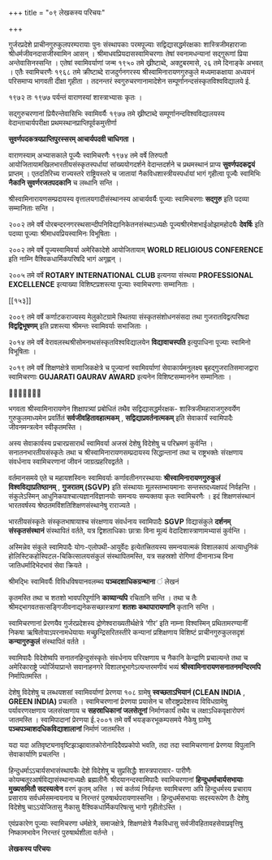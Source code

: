 +++
title = "०९ लेखकस्य परिचयः"

+++

गुर्जरप्रदेशे प्राचीनगुरुकुलपरम्परायाः पुनः संस्थापकाः परमपूज्याः सद्विद्यासद्धर्मरक्षकाः शास्त्रिजीमहाराजाः श्रीधर्मजीवनदासजीस्वामिन आसन् । श्रीमाधवप्रियदासस्वामिचरणाः तेषां स्वनामधन्यानां सद्गुरूणां प्रिया अन्तेवासिनस्सन्ति । एतेषां स्वामिवर्याणां जन्म १९५० तमे ख्रीष्टाब्दे, अक्टुबरमासे, २६ तमे दिनाङ्के अभवत् । एतैः स्वामिचरणैः १९६८ तमे क्रीष्टाब्दे राजदुर्गनगरस्य श्रीस्वामिनारायणगुरुकुले मध्यमाकक्षाया अध्ययनं परिसमाप्य भागवती दीक्षा गृहीता । तदनन्तरं स्वगुरुचरणानामादेशेन सम्पूर्णानन्दसंस्कृतविश्वविद्यालये ई.

१९७२ तः १९७७ पर्यन्तं वाराणस्यां शास्त्राभ्यासः कृतः ।

सद्गुरुचरणानां प्रियैरन्तेवासिभिः स्वामिवर्यैः १९७७ तमे ख्रीष्टाब्दे सम्पूर्णानन्दविश्वविद्यालयस्य वेदान्ताचार्यपरीक्षा प्रथमस्थानप्राप्तिपूर्वकमुत्तीर्णा

**सुवर्णपदकत्रयप्राप्तिपुरस्सरम् आचार्यपदवी चाधिगता ।** 

वाराणस्याम् अभ्यासकाले पूज्यैः स्वामिचरणैः १९७४ तमे वर्षे तिरुपतौ आयोजितायामखिलभारतीयसंस्कृतस्पर्धायां सांख्ययोगदर्शने वेदान्तदर्शने च प्रथमस्थानं प्राप्य **सुवर्णपदकद्वयं** प्राप्तम् । एतदतिरिच्य राज्यस्तरे राष्ट्रियस्तरे च जातायां नैकविधशास्त्रीयस्पर्धायां भागं गृहीत्वा पूज्यैः स्वामिभिः **नैकानि सुवर्णरजतपदकानि** च  लब्धानि सन्ति ।

श्रीस्वामिनारायणसम्प्रदायस्य वृत्तालयगादीसंस्थानस्य आचार्यवर्यैः पूज्याः स्वामिचरणाः **सद्गुरु** इति पदव्या सम्मानिताः सन्ति ।

२००२ तमे वर्षे पोरबन्दरनगरस्थसान्दीपनिविद्यानिकेतनसंस्थाऽध्यक्षैः पूज्यश्रीरमेशभाईओझामहोदयैः **देवर्षिः** इति पदव्या पूज्याः श्रीमाधवप्रियस्वामिनः विभूषिताः ।

२००२ तमे वर्षे पूज्यस्वामिवर्या अमेरिकादेशे आयोजितायाम् **WORLD RELIGIOUS CONFERENCE** इति नाम्नि वैश्विकधार्मिकपरिषदि भागं अगृह्णन् ।

२००५ तमे वर्षे **ROTARY INTERNATIONAL CLUB** इत्यनया संस्थया **PROFESSIONAL EXCELLENCE** इत्याख्या विशिष्टप्रशस्त्या पूज्याः स्वामिचरणाः सम्मानिताः ।

[[१५३]]

२००९ तमे वर्षे कर्णाटकराज्यस्य मेलुकोटग्रामे स्थितया संस्कृतसंशोधनसंसदा तथा गुजरातविद्वत्परिषदा **विद्वद्विभूषणम्** इति प्रशस्त्या श्रीमन्तः स्वामिवर्याः सभाजिताः ।

२०१४ तमे वर्षे वेरावलस्थश्रीसोमनाथसंस्कृतविश्वविद्यालयेन **विद्यावाचस्पति** इत्युपाधिना पूज्याः स्वामिनो विभूषिताः ।

२०१९ तमे वर्षे शिक्षणक्षेत्रे सामाजिकक्षेत्रे च पूज्यानां स्वामिवर्याणां सेवाकार्यमनुलक्ष्य बृहद्गुजरातिसमाजद्वारा स्वामिचरणाः **GUJARATI GAURAV AWARD** इत्यनेन विशिष्टसम्माननेन सम्मानिताः ।



भगवता श्रीस्वामिनारायणेन शिक्षापत्र्यां प्रबोधितं तथैव सद्विद्यासद्धर्मरक्षक- शास्त्रिजीमहाराजगुरुवर्येण गुरुकुलमाध्यमेन प्रवर्तितं **सर्वजीवहितावहात्मकम्** ,  **सद्विद्याप्रवर्तनात्मकम्** इति सेवाकार्यं स्वामिपादैः जीवनमन्त्रत्वेन स्वीकृतमस्ति ।

अस्य सेवाकार्यस्य प्रचारप्रसारार्थं स्वामिवर्या अजस्रं देशेषु विदेशेषु च परिभ्रमणं कुर्वन्ति । सनातनभारतीयसंस्कृतेः तथा च श्रीस्वामिनारायणसम्प्रदायस्य सिद्धान्तानां तथा च राष्ट्रभक्तेः संरक्षणाय संवर्धनाय स्वामिचरणानां जीवनं जाग्रत्प्रहरिवद्वर्तते ।

वर्तमानसमये एते च महायशस्विनः स्वामिवर्याः कर्णावतीनगरस्थायाः **श्रीस्वामिनारायणगुरुकुलं विश्वविद्याप्रतिष्ठानम्** ,  **गुजरातम् (SGVP)** इति संस्थायाः मूलस्तम्भायमानाः सन्तस्तदध्यक्षपदं निर्वहन्ति । संकुलेऽस्मिन् आधुनिकपाश्चात्यज्ञानविज्ञानयोः समन्वयः सम्यक्तया कृतः स्वामिचरणैः । इदं शिक्षणसंस्थानं भारतवर्षस्य श्रेष्ठतमविंशतिशिक्षणसंस्थानेषु राराज्यते ।

भारतीयसंस्कृतेः संस्कृतभाषायाश्च संरक्षणाय संवर्धनाय स्वामिपादैः **SGVP** विद्यासंकुले **दर्शनम् संस्कृतसंस्थानं** संस्थापितं वर्तते, यत्र द्विशताधिकाः छात्राः विना मूल्यं वेदादिशास्त्राणामभ्यासं कुर्वन्ति ।

अस्मिन्नेव संकुले स्वामिपादैः योगः-एलोपथी-आयुर्वेदः इत्येतत्त्रितयस्य समन्वयात्मकं विशालकायं अत्याधुनिकं होलिस्टिकहोस्पिटल-चिकित्सालयसंकुलं संस्थापितमस्ति, यत्र सहस्रशो रोगिणां दीनानाञ्च विना जातिधर्मादिभेदभावं सेवा क्रियते ।

श्रीमद्भिः स्वामिवर्यैः विविधविषयानवलम्ब्य **पञ्चदशाधिकग्रन्थाना** ं  लेखनं

कृतमस्ति तथा च शतशो भावपरिपूर्णानि **काव्यान्यपि** रचितानि सन्ति । तथा च तैः श्रीमद्भागवतसत्सङ्गिजीवनाद्यनेकसच्छास्त्राणां **शतशः कथापारायणानि** कृतानि सन्ति ।

स्वामिचरणानां प्रेरणयैव गुर्जरप्रदेशस्य द्रोणेश्वराख्यतीर्थक्षेत्रे ‘गीर’ इति नाम्ना विश्वस्मिन् प्रथितामरण्यानीं निकषा ऋषितोयाऽपरनामधेयायाः मच्छ्रुन्द्रिसरितस्तीरे कन्यानां प्रशिक्षणाय विशिष्टं प्राचीनगुरुकुलसदृशं **कन्यागुरुकुलं** संस्थापितं वर्तते ।

स्वामिपादैः विदेशेष्वपि सनातनहिन्दुसंस्कृतेः संवर्धनाय परिरक्षणाय च नैकानि केन्द्राणि प्रचाल्यन्ते तथा च अमेरिकाराष्ट्रे ज्योर्जियाप्रान्ते सवानाहनगरे विशालभूभागेऽत्यन्तरमणीयं भव्यं **श्रीस्वामिनारायणसनातनमन्दिरमपि** निर्मापितमस्ति ।

देशेषु विदेशेषु च लब्धयशसां स्वामिवर्याणां प्रेरणया १०८ ग्रामेषु **स्वच्छताऽभियानं (CLEAN INDIA** ,  **GREEN INDIA)** प्रचलति । स्वामिचरणानां प्रेरणया प्रयासेन च सौराष्ट्रप्रदेशस्य विविधग्रामेषु पर्यावरणरक्षणाय जलसंरक्षणाय च **सहस्राधिकानां जलसेतूनां** निर्माणकार्यं तथैव च लक्षाऽधिकवृक्षारोपणं जातमस्ति । स्वामिपादानां प्रेरणया ई.२००१ तमे वर्षे भयङ्करभूकम्पसमये नैकेषु ग्रामेषु **पञ्चपञ्चाशदधिकविद्याशालानां** निर्माणं जातमस्ति ।

यदा यदा अतिवृष्ट्यनावृष्टिझञ्झावातकोरोनादिदैवप्रकोपो भवति, तदा तदा स्वामिचरणानां प्रेरणया विपुलानि सेवाकार्याणि प्रचलन्ति ।

हिन्दुधर्माऽऽचार्यसभासंस्थापकैः देशे विदेशेषु च सुप्रसिद्धैः शास्त्रपारावार- पारीणैः कोयम्बतूरआर्षविद्यासंस्थानाध्यक्षैः ब्रह्मलीनैः श्रीदयानन्दस्वामिपादैः स्वामिचरणानां **हिन्दुधर्माचार्यसभायाः मुख्यसमितौ सदस्यत्वेन** वरणं कृतम् अस्ति । स्वं कर्तव्यं निर्वहन्तः स्वामिचरणा अपि हिन्दुधर्मस्य प्रचाराय प्रसाराय सर्वधर्मसमन्वयनाय च निरन्तरं पुरुषार्थपरायणास्सन्ति । हिन्दुधर्मसभायाः सदस्यरूपेण तैः देशेषु विदेशेषु चाऽऽयोजितासु नैकासु वैश्विकधार्मिकपरिषत्सु भागो गृहीतोऽस्ति ।

एवंप्रकारेण पूज्याः स्वामिचरणा धर्मक्षेत्रे, समाजक्षेत्रे, शिक्षणक्षेत्रे नैकविधासु सर्वजीवहितावहसेवाप्रवृत्तिषु निष्कामभावेन निरन्तरं पुरुषार्थशीला वर्तन्ते ।

**लेखकस्य परिचयः** 
